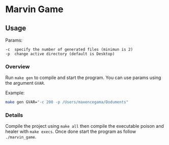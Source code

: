 # Marvin Game

## Usage

Params:
```
-c	specify the number of generated files (minimun is 2)
-p	change active directory (default is Desktop)
```

### Overview
Run `make gen` to compile and start the program. You can use params using the argument `GVAR`.

Example: 
```sh
make gen GVAR="-c 200 -p /Users/maxencegama/Doduments"
```

### Details

Compile the project using `make all` then compile the executable poison and healer with `make execs`. Once done start the program as follow `./marvin_game`.